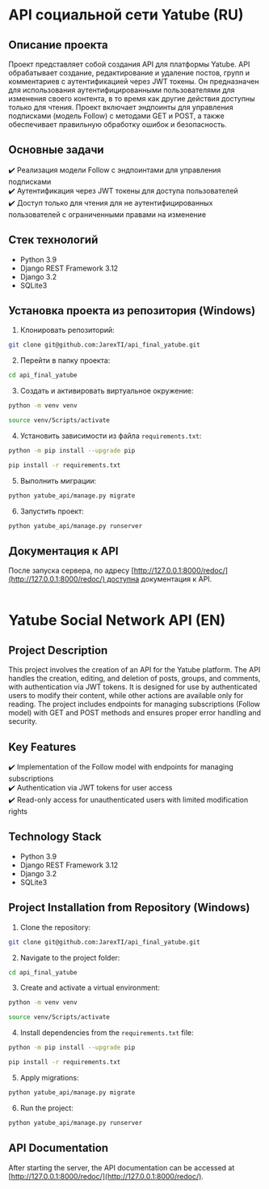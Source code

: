 # API социальной сети Yatube (RU)

Описание проекта
---
Проект представляет собой создания API для платформы Yatube. API обрабатывает создание, редактирование и удаление постов, групп и комментариев с аутентификацией через JWT токены. Он предназначен для использования аутентифицированными пользователями для изменения своего контента, в то время как другие действия доступны только для чтения. Проект включает эндпоинты для управления подписками (модель Follow) с методами GET и POST, а также обеспечивает правильную обработку ошибок и безопасность.

Основные задачи
---
✔️ Реализация модели Follow с эндпоинтами для управления подписками  
✔️ Аутентификация через JWT токены для доступа пользователей  
✔️ Доступ только для чтения для не аутентифицированных пользователей с ограниченными правами на изменение

Стек технологий
---
- Python 3.9
- Django REST Framework 3.12
- Django 3.2
- SQLite3

Установка проекта из репозитория (Windows)
---
1. Клонировать репозиторий:
```bash
git clone git@github.com:JarexTI/api_final_yatube.git
```
2. Перейти в папку проекта:
```bash
cd api_final_yatube
```
3. Создать и активировать виртуальное окружение:
```bash
python -m venv venv

source venv/Scripts/activate
```
4. Установить зависимости из файла `requirements.txt`:
```bash
python -m pip install --upgrade pip

pip install -r requirements.txt
```
5. Выполнить миграции:
```bash
python yatube_api/manage.py migrate
```
6. Запустить проект:
```bash
python yatube_api/manage.py runserver
```

Документация к API
---
После запуска сервера, по адресу [http://127.0.0.1:8000/redoc/](http://127.0.0.1:8000/redoc/) доступна документация к API.
<br>
<br>

# Yatube Social Network API (EN)

Project Description
---
This project involves the creation of an API for the Yatube platform. The API handles the creation, editing, and deletion of posts, groups, and comments, with authentication via JWT tokens. It is designed for use by authenticated users to modify their content, while other actions are available only for reading. The project includes endpoints for managing subscriptions (Follow model) with GET and POST methods and ensures proper error handling and security.

Key Features
---
✔️ Implementation of the Follow model with endpoints for managing subscriptions  
✔️ Authentication via JWT tokens for user access  
✔️ Read-only access for unauthenticated users with limited modification rights

Technology Stack
---
- Python 3.9
- Django REST Framework 3.12
- Django 3.2
- SQLite3

Project Installation from Repository (Windows)
---
1. Clone the repository:

```bash
git clone git@github.com:JarexTI/api_final_yatube.git
```

2. Navigate to the project folder:

```bash
cd api_final_yatube
```

3. Create and activate a virtual environment:

```bash
python -m venv venv

source venv/Scripts/activate
```

4. Install dependencies from the `requirements.txt` file:

```bash
python -m pip install --upgrade pip

pip install -r requirements.txt
```

5. Apply migrations:

```bash
python yatube_api/manage.py migrate
```

6. Run the project:

```bash
python yatube_api/manage.py runserver
```

API Documentation
---
After starting the server, the API documentation can be accessed at [http://127.0.0.1:8000/redoc/](http://127.0.0.1:8000/redoc/).
